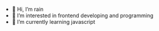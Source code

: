 - 👋 Hi, I’m rain
- 👀 I’m interested in frontend developing and programming
- 🌱 I’m currently learning javascript


<!---
raein-th/raein-th is a ✨ special ✨ repository because its `README.md` (this file) appears on your GitHub profile.
You can click the Preview link to take a look at your changes.
--->
